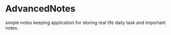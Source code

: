 # AdvancedNotes
simple notes keeping application for storing real life daily task and important notes.
